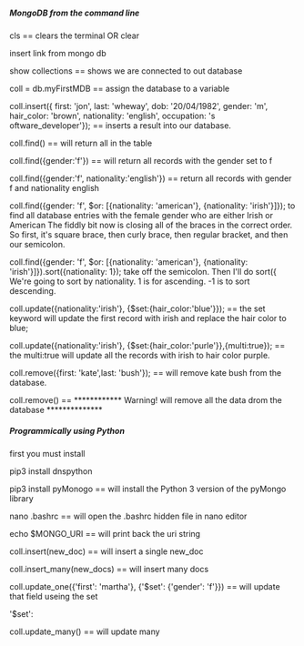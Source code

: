 ##### MongoDB from the command line

cls == clears the terminal OR clear

insert link from mongo db

show collections == shows we are connected to out database

coll = db.myFirstMDB == assign the database to a variable

coll.insert({ first: 'jon', last: 'wheway', dob: '20/04/1982', gender: 'm', hair_color: 'brown', nationality: 'english', occupation: 's
oftware_developer'}); == inserts a result into our database.

coll.find() == will return all in the table

coll.find({gender:'f'}) == will return all records with the gender set to f

coll.find({gender:'f', nationality:'english'}) == return all records with gender f and nationality english

coll.find({gender: 'f', $or: [{nationality: 'american'}, {nationality: 'irish'}]}); to find all database entries with the female gender who are either Irish or American
The fiddly bit now is closing all of the braces in the correct order. So first, it's square brace, then curly brace, then regular bracket, and then our semicolon.

coll.find({gender: 'f', $or: [{nationality: 'american'}, {nationality: 'irish'}]}).sort({nationality: 1});
take off the semicolon. Then I'll do sort({ We're going to sort by nationality. 1 is for ascending. -1 is to sort descending. 

coll.update({nationality:'irish'}, {$set:{hair_color:'blue'}}); == the set keyword will update the first record with irish and replace the hair color to blue;

coll.update({nationality:'irish'}, {$set:{hair_color:'purle'}},{multi:true}); == the multi:true will update all the records with irish to hair color purple.

coll.remove({first: 'kate',last: 'bush'}); == will remove kate bush from the database.

coll.remove()  == ************ Warning! will remove all the data drom the database **************

##### Programmically using Python

first you must install 

pip3 install dnspython 

pip3 install pyMonogo ==  will install the Python 3 version of the pyMongo library

nano .bashrc  == will open the .bashrc hidden file in nano editor

echo $MONGO_URI  == will print back the uri string 

coll.insert(new_doc)  == will insert a single new_doc

coll.insert_many(new_docs)   == will insert many docs

coll.update_one({'first': 'martha'}, {'$set': {'gender': 'f'}})  == will update that field useing the set

'$set':

coll.update_many()  == will update many